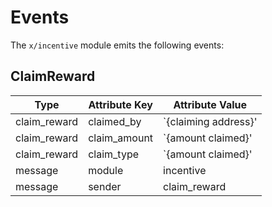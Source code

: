 <!--
order: 4
-->

# Events

The `x/incentive` module emits the following events:

## ClaimReward

| Type         | Attribute Key | Attribute Value      |
| ------------ | ------------- | -------------------- |
| claim_reward | claimed_by    | `{claiming address}' |
| claim_reward | claim_amount  | `{amount claimed}'   |
| claim_reward | claim_type    | `{amount claimed}'   |
| message      | module        | incentive            |
| message      | sender        | claim_reward         |

